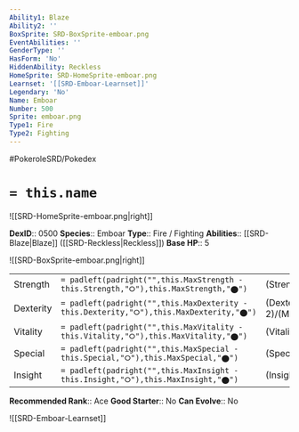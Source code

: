 ```yaml
---
Ability1: Blaze
Ability2: ''
BoxSprite: SRD-BoxSprite-emboar.png
EventAbilities: ''
GenderType: ''
HasForm: 'No'
HiddenAbility: Reckless
HomeSprite: SRD-HomeSprite-emboar.png
Learnset: '[[SRD-Emboar-Learnset]]'
Legendary: 'No'
Name: Emboar
Number: 500
Sprite: emboar.png
Type1: Fire
Type2: Fighting
---
```


#PokeroleSRD/Pokedex

# `= this.name`

![[SRD-HomeSprite-emboar.png|right]]

**DexID**:: 0500
**Species**:: Emboar
**Type**:: Fire / Fighting
**Abilities**:: [[SRD-Blaze|Blaze]] ([[SRD-Reckless|Reckless]])
**Base HP**:: 5

![[SRD-BoxSprite-emboar.png|right]]

|           |                                                                                        |                                          |
| --------- | -------------------------------------------------------------------------------------- | ---------------------------------------- |
| Strength  | `= padleft(padright("",this.MaxStrength - this.Strength,"⭘"),this.MaxStrength,"⬤")`    | (Strength::3)/(MaxStrength::7)   |
| Dexterity | `= padleft(padright("",this.MaxDexterity - this.Dexterity,"⭘"),this.MaxDexterity,"⬤")` | (Dexterity:: 2)/(MaxDexterity::4) |
| Vitality  | `= padleft(padright("",this.MaxVitality - this.Vitality,"⭘"),this.MaxVitality,"⬤")`    | (Vitality::2)/(MaxVitality::4)   |
| Special   | `= padleft(padright("",this.MaxSpecial - this.Special,"⭘"),this.MaxSpecial,"⬤")`       | (Special::3)/(MaxSpecial::6)     |
| Insight   | `= padleft(padright("",this.MaxInsight - this.Insight,"⭘"),this.MaxInsight,"⬤")`       | (Insight::2)/(MaxInsight::4)     |

**Recommended Rank**:: Ace
**Good Starter**:: No
**Can Evolve**:: No

![[SRD-Emboar-Learnset]]